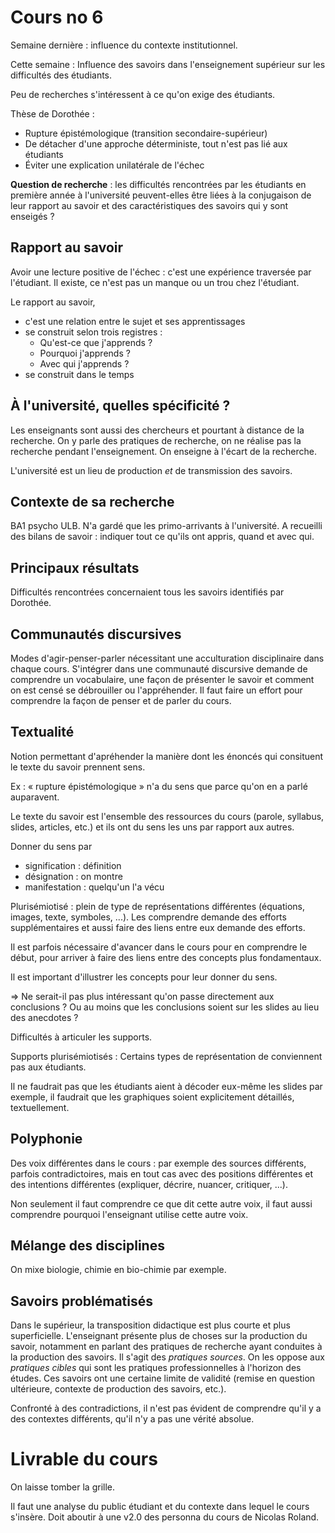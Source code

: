 # Cours no 6
Semaine dernière : influence du contexte institutionnel.

Cette semaine : Influence des savoirs dans l'enseignement supérieur sur les difficultés des étudiants.

Peu de recherches s'intéressent à ce qu'on exige des étudiants.

Thèse de Dorothée :
* Rupture épistémologique (transition secondaire-supérieur)
* De détacher d'une approche déterministe, tout n'est pas lié aux étudiants
* Éviter une explication unilatérale de l'échec

**Question de recherche** : les difficultés rencontrées par les étudiants en première année à l'université peuvent-elles être liées à la conjugaison de leur rapport au savoir et des caractéristiques des savoirs qui y sont enseigés ?

## Rapport au savoir
Avoir une lecture positive de l'échec : c'est une expérience traversée par l'étudiant. Il existe, ce n'est pas un manque ou un trou chez l'étudiant.

Le rapport au savoir,
* c'est une relation entre le sujet et ses apprentissages
* se construit selon trois registres :
  * Qu'est-ce que j'apprends ?
  * Pourquoi j'apprends ?
  * Avec qui j'apprends ?
* se construit dans le temps

## À l'université, quelles spécificité ?
Les enseignants sont aussi des chercheurs et pourtant à distance de la recherche. On y parle des pratiques de recherche, on ne réalise pas la recherche pendant l'enseignement.
On enseigne à l'écart de la recherche.

L'université est un lieu de production *et* de transmission des savoirs.

## Contexte de sa recherche
BA1 psycho ULB. N'a gardé que les primo-arrivants à l'université.
A recueilli des bilans de savoir : indiquer tout ce qu'ils ont appris, quand et avec qui.

## Principaux résultats
Difficultés rencontrées concernaient tous les savoirs identifiés par Dorothée.

## Communautés discursives
Modes d'agir-penser-parler nécessitant une acculturation disciplinaire dans chaque cours.
S'intégrer dans une communauté discursive demande de comprendre un vocabulaire, une façon de présenter le savoir et comment on est censé se débrouiller ou l'appréhender.
Il faut faire un effort pour comprendre la façon de penser et de parler du cours.

## Textualité
Notion permettant d'apréhender la manière dont les énoncés qui consituent le texte du savoir prennent sens.

Ex : « rupture épistémologique » n'a du sens que parce qu'on en a parlé auparavent.

Le texte du savoir est l'ensemble des ressources du cours (parole, syllabus, slides, articles, etc.) et ils ont du sens les uns par rapport aux autres.

Donner du sens par
* signification : définition
* désignation : on montre
* manifestation : quelqu'un l'a vécu

Plurisémiotisé : plein de type de représentations différentes (équations, images, texte, symboles, ...).
Les comprendre demande des efforts supplémentaires et aussi faire des liens entre eux demande des efforts.


Il est parfois nécessaire d'avancer dans le cours pour en comprendre le début, pour arriver à faire des liens entre des concepts plus fondamentaux.

Il est important d'illustrer les concepts pour leur donner du sens.

=> Ne serait-il pas plus intéressant qu'on passe directement aux conclusions ? Ou au moins que les conclusions soient sur les slides au lieu des anecdotes ?

Difficultés à articuler les supports.

Supports plurisémiotisés : Certains types de représentation de conviennent pas aux étudiants.

Il ne faudrait pas que les étudiants aient à décoder eux-même les slides par exemple, il faudrait que les graphiques soient explicitement détaillés, textuellement.

## Polyphonie
Des voix différentes dans le cours : par exemple des sources différents, parfois contradictoires, mais en tout cas avec des positions différentes et des intentions différentes (expliquer, décrire, nuancer, critiquer, ...).

Non seulement il faut comprendre ce que dit cette autre voix, il faut aussi comprendre pourquoi l'enseignant utilise cette autre voix.

## Mélange des disciplines
On mixe biologie, chimie en bio-chimie par exemple.

## Savoirs problématisés
Dans le supérieur, la transposition didactique est plus courte et plus superficielle. L'enseignant présente plus de choses sur la production du savoir, notamment en parlant des pratiques de recherche ayant conduites à la production des savoirs. Il s'agit des *pratiques sources*. On les oppose aux *pratiques cibles* qui sont les pratiques professionnelles à l'horizon des études.
Ces savoirs ont une certaine limite de validité (remise en question ultérieure, contexte de production des savoirs, etc.).

Confronté à des contradictions, il n'est pas évident de comprendre qu'il y a des contextes différents, qu'il n'y a pas une vérité absolue.

# Livrable du cours
On laisse tomber la grille.

Il faut une analyse du public étudiant et du contexte dans lequel le cours s'insère. Doit aboutir à une v2.0 des personna du cours de Nicolas Roland.